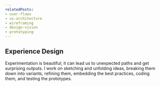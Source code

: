 ```yaml
---
relatedPosts:
- user-flows
- ux-architecture
- wireframing
- design-vision
- prototyping
---
```

## Experience Design

Experimentation is beautiful; it can lead us to unexpected paths and get surprising outputs. I work on sketching and unfolding ideas, breaking them down into variants, refining them, embedding the best practices, coding them, and testing the prototypes.